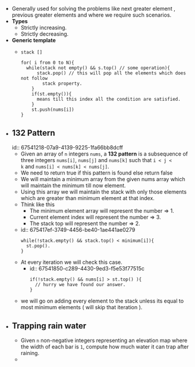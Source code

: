- Generally used for solving the problems like next greater element , previous greater elements and where we require such scenarios.
- __Types__
	- Strictly increasing.
	- Strictly decreasing.
- __Generic template__
	- ```
	  stack [] 
	  
	  for( i from 0 to N){
	  	while(stack not empty() && s.top() // some operation){
	      	stack.pop() // this will pop all the elements which does not follow 
	          stack property.
	      }
	      if(st.empty()){
	      	means till this index all the condition are satisfied.
	      }
	      st.push(nums[i])
	  }
	  ```
- ## 132 Pattern
  id:: 67541218-07a9-4139-9225-1fa66bb8dcff
	- Given an array of `n` integers `nums`, a **132 pattern** is a subsequence of three integers `nums[i]`, `nums[j]` and `nums[k]` such that `i < j < k` and `nums[i] < nums[k] < nums[j]`.
	- We need to return true if this pattern is found else return false
	- We will maintain a minimum array from the given nums array which will maintain the minimum till now element.
	- Using this array we will maintain the stack with only those elements which are greater than minimum element at that index.
	- Think like this
		- The minimum element array will represent the number => 1.
		- Current element index will represent the number => 3.
		- The stack top will represent the number => 2.
	- id:: 675417ef-3749-4456-be40-1ae441ae0279
	  ```
	  while(!stack.empty() && stack.top() < minimum[i]){
	  	st.pop().
	  }
	  ```
	- At every iteration we will check this case.
		- id:: 67541850-c289-4430-9ed3-f5e53f77515c
		  ```
		  if(!stack.empty() && nums[i] > st.top() ){
		  	// hurry we have found our answer.
		  }
		  ```
	- we will go on adding every element to the stack unless its equal to most minimum elements ( will skip that iteration ).
- ## Trapping rain water
	- Given `n` non-negative integers representing an elevation map where the width of each bar is `1`, compute how much water it can trap after raining.
	-